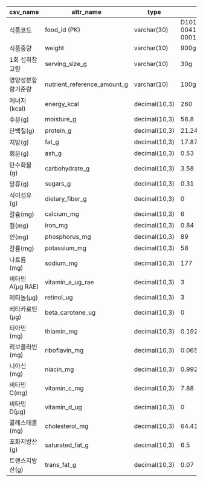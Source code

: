 | csv_name     | attr_name                   | type          | ex                  |
| ------------ | --------------------------- | ------------- | ------------------- |
| 식품코드         | food_id (PK)                | varchar(30)   | D101-004160000-0001 |
| 식품중량         | weight                      | varchar(10)   | 900g                |
| 1회 섭취참고량     | serving_size_g              | varchar(10)   | 30g                 |
| 영양성분함량기준량    | nutrient_reference_amount_g | varchar(10)   | 100g                |
| 에너지(kcal)    | energy_kcal                 | decimal(10,3) | 260                 |
| 수분(g)        | moisture_g                  | decimal(10,3) | 56.8                |
| 단백질(g)       | protein_g                   | decimal(10,3) | 21.24               |
| 지방(g)        | fat_g                       | decimal(10,3) | 17.87               |
| 회분(g)        | ash_g                       | decimal(10,3) | 0.53                |
| 탄수화물(g)      | carbohydrate_g              | decimal(10,3) | 3.58                |
| 당류(g)        | sugars_g                    | decimal(10,3) | 0.31                |
| 식이섬유(g)      | dietary_fiber_g             | decimal(10,3) | 0                   |
| 칼슘(mg)       | calcium_mg                  | decimal(10,3) | 6                   |
| 철(mg)        | iron_mg                     | decimal(10,3) | 0.84                |
| 인(mg)        | phosphorus_mg               | decimal(10,3) | 89                  |
| 칼륨(mg)       | potassium_mg                | decimal(10,3) | 58                  |
| 나트륨(mg)      | sodium_mg                   | decimal(10,3) | 177                 |
| 비타민A(μg RAE) | vitamin_a_ug_rae            | decimal(10,3) | 3                   |
| 레티놀(μg)      | retinol_ug                  | decimal(10,3) | 3                   |
| 베타카로틴(μg)    | beta_carotene_ug            | decimal(10,3) | 0                   |
| 티아민(mg)      | thiamin_mg                  | decimal(10,3) | 0.192               |
| 리보플라빈(mg)    | riboflavin_mg               | decimal(10,3) | 0.065               |
| 니아신(mg)      | niacin_mg                   | decimal(10,3) | 0.992               |
| 비타민 C(mg)    | vitamin_c_mg                | decimal(10,3) | 7.88                |
| 비타민 D(μg)    | vitamin_d_ug                | decimal(10,3) | 0                   |
| 콜레스테롤(mg)    | cholesterol_mg              | decimal(10,3) | 64.41               |
| 포화지방산(g)     | saturated_fat_g             | decimal(10,3) | 6.5                 |
| 트랜스지방산(g)    | trans_fat_g                 | decimal(10,3) | 0.07                |